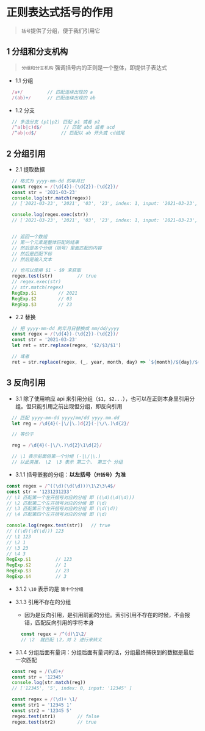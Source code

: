 # 正则表达式括号的作用

> `括号`提供了分组，便于我们引用它

## 1 分组和分支机构

> `分组和分支机构` 强调括号内的正则是一个整体，即提供子表达式

- 1.1 分组
```js
  /a+/         // 匹配连续出现的 a
  /(ab)+/      // 匹配连续出现的 ab

```

- 1.2 分支
```js
  // 多选分支 (p1|p2) 匹配 p1 或者 p2
  /^a(b|c)d$/        // 匹配 abd 或者 acd
  /^ab|cd$/         // 匹配以 ab 开头或 cd结尾

```

## 2 分组引用

- 2.1 提取数据
```js
  // 格式为 yyyy-mm-dd 的年月日
  const regex = /(\d{4})-(\d{2})-(\d{2})/
  const str = '2021-03-23'
  console.log(str.match(regex))
  // ['2021-03-23', '2021', '03', '23', index: 1, input: '2021-03-23', groups: undefined]

  console.log(regex.exec(str))
  // ['2021-03-23', '2021', '03', '23', index: 1, input: '2021-03-23', groups: undefined]


  // 返回一个数组 
  // 第一个元素是整体匹配的结果
  // 然后是各个分组（括号）里面匹配的内容
  // 然后是匹配下标
  // 然后是输入文本

  // 也可以使用 $1 - $9 来获取
  regex.test(str)         // true
  // regex.exec(str)         
  // str.match(regex)  
  RegExp.$1        // 2021
  RegExp.$2        // 03
  RegExp.$3        // 23

```

- 2.2 替换
```js
  // 把 yyyy-mm-dd 的年月日替换成 mm/dd/yyyy
  const regex = /(\d{4})-(\d{2})-(\d{2})/
  const str = '2021-03-23'
  let ret = str.replace(regex, '$2/$3/$1')

  // 或者
  ret = str.replace(regex, (_, year, month, day) => `${month}/${day}/${year}`)

```

## 3 反向引用

- 3.1 除了使用响应 api 来引用分组（`$1, $2...`），也可以在正则本身里引用分组。但只能引用之前出现但分组，即反向引用
```js
  // 匹配 yyyy-mm-dd yyyy/mm/dd yyyy.mm.dd
  let reg = /\d{4}(-|\/|\.)d{2}(-|\/\.)\d{2}/

  // 等价于

  reg = /\d{4}(-|\/\.)\d{2}\1\d{2}/

  // \1 表示前面但第一个分组 (-|\/|\.)
  // 以此类推， \2  \3 表示 第二个、 第三个 分组

```

  - 3.1.1 括号嵌套的分组：**以左括号（`开括号`）为准** 
  ```js
  const regex = /^((\d)(\d(\d)))\1\2\3\4$/
  const str = '1231231233'
  // \1 匹配第一个左开括号对应的分组 即 ((\d)(\d(\d)))
  // \2 匹配第二个左开括号对应的分组 即 (\d)
  // \3 匹配第三个左开括号对应的分组 即 (\d(\d))
  // \4 匹配第四个左开括号对应的分组 即 (\d)

  console.log(regex.test(str))   // true
  // ((\d)(\d(\d))) 123
  // \1 123
  // \2 1
  // \3 23
  // \4 3
  RegExp.$1         // 123
  RegExp.$2         // 1
  RegExp.$3         // 23
  RegExp.$4         // 3

  ```

  - 3.1.2 `\10` 表示的是 `第十个分组`

  - 3.1.3 引用不存在的分组

    - 因为是反向引用，是引用前面的分组。索引引用不存在的时候，不会报错，匹配反向引用的字符本身
    ```js
      const regex = /^(d)\1\2/
      // \2  就匹配 \2，对 2 进行来转义

    ```

  - 3.1.4 分组后面有量词：分组后面有量词的话，分组最终捕获到的数据是最后一次匹配
  ```js
    const reg = /(\d)+/
    const str = '12345'
    console.log(str.match(reg))
    // ['12345', '5', index: 0, input: '12345' ]

    const regex = /(\d)+ \1/
    const str1 = '12345 1'
    const str2 = '12345 5'
    regex.test(str1)        // false
    regex.test(str2)        // true

  ```
  
